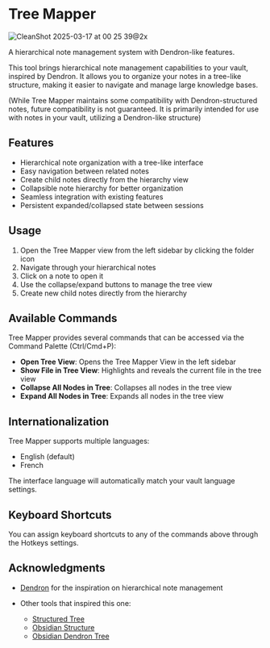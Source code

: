 # Tree Mapper

![CleanShot 2025-03-17 at 00 25 39@2x](https://github.com/user-attachments/assets/2aa914d7-3602-4b9d-8cba-9c50840438b3)

A hierarchical note management system with Dendron-like features.

This tool brings hierarchical note management capabilities to your vault, inspired by Dendron. It allows you to organize your notes in a tree-like structure, making it easier to navigate and manage large knowledge bases.

(While Tree Mapper maintains some compatibility with Dendron-structured notes, future compatibility is not guaranteed. It is primarily intended for use with notes in your vault, utilizing a Dendron-like structure)

## Features

- Hierarchical note organization with a tree-like interface
- Easy navigation between related notes
- Create child notes directly from the hierarchy view
- Collapsible note hierarchy for better organization
- Seamless integration with existing features
- Persistent expanded/collapsed state between sessions

## Usage

1. Open the Tree Mapper view from the left sidebar by clicking the folder icon
2. Navigate through your hierarchical notes
3. Click on a note to open it
4. Use the collapse/expand buttons to manage the tree view
5. Create new child notes directly from the hierarchy

## Available Commands

Tree Mapper provides several commands that can be accessed via the Command Palette (Ctrl/Cmd+P):

- **Open Tree View**: Opens the Tree Mapper View in the left sidebar
- **Show File in Tree View**: Highlights and reveals the current file in the tree view
- **Collapse All Nodes in Tree**: Collapses all nodes in the tree view
- **Expand All Nodes in Tree**: Expands all nodes in the tree view

## Internationalization

Tree Mapper supports multiple languages:
- English (default)
- French

The interface language will automatically match your vault language settings.

## Keyboard Shortcuts

You can assign keyboard shortcuts to any of the commands above through the Hotkeys settings.

## Acknowledgments

- [Dendron](https://www.dendron.so/) for the inspiration on hierarchical note management

- Other tools that inspired this one:
  - [Structured Tree](https://github.com/Rudtrack/structured-tree)
  - [Obsidian Structure](https://github.com/dobrovolsky/obsidian-structure)
  - [Obsidian Dendron Tree](https://github.com/levirs565/obsidian-dendron-tree)


